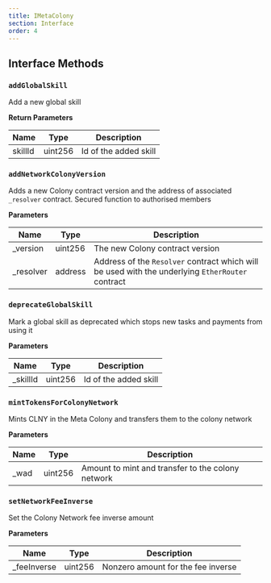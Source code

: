 ```yaml
---
title: IMetaColony
section: Interface
order: 4
---
```


  

## Interface Methods



### `addGlobalSkill`

Add a new global skill





**Return Parameters**


|Name|Type|Description|
|---|---|---|
|skillId|uint256| Id of the added skill



### `addNetworkColonyVersion`

Adds a new Colony contract version and the address of associated `_resolver` contract. Secured function to authorised members



**Parameters**


|Name|Type|Description|
|---|---|---|
|_version|uint256| The new Colony contract version
|_resolver|address| Address of the `Resolver` contract which will be used with the underlying `EtherRouter` contract





### `deprecateGlobalSkill`

Mark a global skill as deprecated which stops new tasks and payments from using it



**Parameters**


|Name|Type|Description|
|---|---|---|
|_skillId|uint256| Id of the added skill





### `mintTokensForColonyNetwork`

Mints CLNY in the Meta Colony and transfers them to the colony network



**Parameters**


|Name|Type|Description|
|---|---|---|
|_wad|uint256| Amount to mint and transfer to the colony network





### `setNetworkFeeInverse`

Set the Colony Network fee inverse amount



**Parameters**


|Name|Type|Description|
|---|---|---|
|_feeInverse|uint256| Nonzero amount for the fee inverse